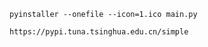 ```
pyinstaller --onefile --icon=1.ico main.py
```

```
https://pypi.tuna.tsinghua.edu.cn/simple
```
